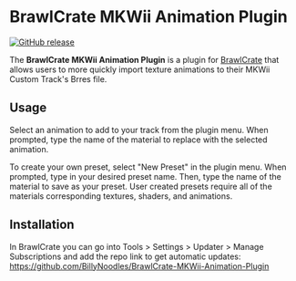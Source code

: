 # BrawlCrate MKWii Animation Plugin
[![GitHub release](https://img.shields.io/github/release/BillyNoodles/BrawlCrate-MKWii-Animation-Plugin.svg)](https://github.com/BillyNoodles/BrawlCrate-MKWii-Animation-Plugin/releases/latest)

The **BrawlCrate MKWii Animation Plugin** is a plugin for [BrawlCrate](https://github.com/soopercool101/BrawlCrate) that allows users to more quickly import texture animations to their MKWii Custom Track's Brres file.

## Usage
Select an animation to add to your track from the plugin menu. When prompted, type the name of the material to replace with the selected animation.

To create your own preset, select "New Preset" in the plugin menu. When prompted, type in your desired preset name. Then, type the name of the material to save as your preset. 
User created presets require all of the materials corresponding textures, shaders, and animations.

## Installation
In BrawlCrate you can go into Tools > Settings > Updater > Manage Subscriptions and add the repo link to get automatic updates: https://github.com/BillyNoodles/BrawlCrate-MKWii-Animation-Plugin
